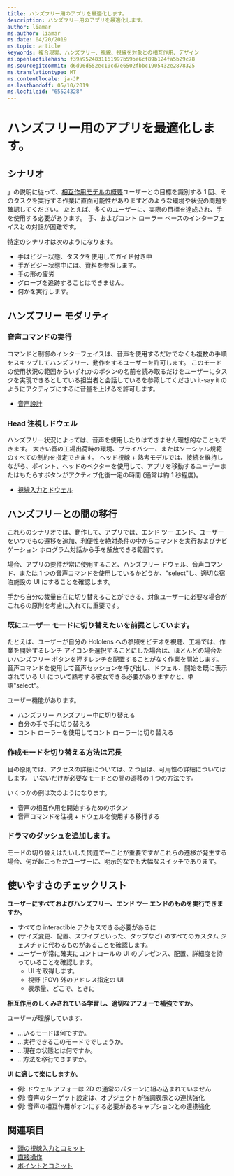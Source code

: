 ```yaml
---
title: ハンズフリー用のアプリを最適化します。
description: ハンズフリー用のアプリを最適化します。
author: liamar
ms.author: liamar
ms.date: 04/20/2019
ms.topic: article
keywords: 複合現実、ハンズフリー、視線、視線を対象との相互作用、デザイン
ms.openlocfilehash: f39a9524831161997b59be6cf89b124fa5b29c78
ms.sourcegitcommit: d6d96d552ec10cd7e6502fbbc1905432e2878325
ms.translationtype: MT
ms.contentlocale: ja-JP
ms.lasthandoff: 05/10/2019
ms.locfileid: "65524328"
---
```

# <a name="optimizing-your-app-for-hands-free"></a>ハンズフリー用のアプリを最適化します。



## <a name="scenarios"></a>シナリオ

」の説明に従って、[相互作用モデルの概要](interaction-fundamentals.md)ユーザーとの目標を識別する 1 回、そのタスクを実行する作業に直面可能性がありますどのような環境や状況の問題を確認してください。 たとえば、多くのユーザーに、実際の目標を達成され、手を使用する必要があります。 手、およびコント ローラー ベースのインターフェイスとの対話が困難です。 

特定のシナリオは次のようになります。 
* 手はビジー状態、タスクを使用してガイド付き中
* 手がビジー状態中には、資料を参照します。
* 手の形の疲労
* グローブを追跡することはできません。
* 何かを実行します。


## <a name="hands-free-modalities"></a>ハンズフリー モダリティ

### <a name="voice-commanding"></a>音声コマンドの実行

コマンドと制御のインターフェイスは、音声を使用するだけでなくも複数の手順をスキップしてハンズフリー、動作をするユーザーを許可します。 このモードの使用状況の範囲からいずれかのボタンの名前を読み取るだけをユーザーにタスクを実現できるとしている担当者と会話しているを参照してください it-say it のようにアクティブにするに音量を上げるを許可します。

* [音声設計](voice-design.md)


### <a name="head-gaze-and-dwell"></a>Head 注視しドウェル

ハンズフリー状況によっては、音声を使用したりはできません理想的なこともできます。 大きい音の工場出荷時の環境、プライバシー、またはソーシャル規範のすべての制約を指定できます。 ヘッド視線 + 熟考モデルでは、接続を維持しながら、ポイント、ヘッドのベクターを使用して、アプリを移動するユーザーまたはもたらすボタンがアクティブ化後一定の時間 (通常は約 1 秒程度)。 

* [視線入力とドウェル](gaze-and-dwell.md)

## <a name="transitioning-in-and-out-of-hands-free"></a>ハンズフリーとの間の移行

これらのシナリオでは、動作して、アプリでは、エンド ツー エンド、ユーザーをいつでもの遷移を追加、利便性を絶対条件の中からコマンドを実行およびナビゲーション ホログラム対話から手を解放できる範囲です。 

場合、アプリの要件が常に使用すること、ハンズフリー ドウェル、音声コマンド、または 1 つの音声コマンドを使用しているかどうか、"select"し、適切な宿泊施設の UI にすることを確認します。 

手から自分の裁量自在に切り替えることができる、対象ユーザーに必要な場合がこれらの原則を考慮に入れてに重要です。

### <a name="assume-the-user-is-already-in-the-mode-that-they-want-to-switch-to"></a>既にユーザー モードに切り替えたいを前提としています。
たとえば、ユーザーが自分の Hololens への参照をビデオを視聴、工場では、作業を開始するレンチ アイコンを選択することにした場合は、ほとんどの場合たいハンズフリー ボタンを押すレンチを配置することがなく作業を開始します。 音声コマンドを使用して音声セッションを呼び出し、ドウェル、開始を既に表示されている UI について熟考する彼女できる必要がありますかと、単語"select"。

ユーザー機能があります。 
* ハンズフリー ハンズフリー中に切り替える
* 自分の手で手に切り替える
* コント ローラーを使用してコント ローラーに切り替える 

### <a name="create-redundant-ways-to-switch-modes"></a>作成モードを切り替える方法は冗長
目の原則では、アクセスの詳細については、2 つ目は、可用性の詳細についてはします。 いないだけが必要なモードとの間の遷移の 1 つの方法です。 

いくつかの例は次のようになります。 
* 音声の相互作用を開始するためのボタン
* 音声コマンドを注視 + ドウェルを使用する移行する

### <a name="add-a-dash-of-drama"></a>ドラマのダッシュを追加します。
モードの切り替えはたいした問題で--ことが重要ですがこれらの遷移が発生する場合、何が起こったかユーザーに、明示的なでも大幅なスイッチであります。 


## <a name="usability-checklist"></a>使いやすさのチェックリスト

**ユーザーにすべておよびハンズフリー、エンド ツー エンドのものを実行できますか。**
* すべての interactible アクセスできる必要があるに
* (サイズ変更、配置、スワイプといった、タップなど) のすべてのカスタム ジェスチャに代わるものがあることを確認します。
* ユーザーが常に確実にコントロールの UI のプレゼンス、配置、詳細度を持っていることを確認します。
    * UI を取得します。
    * 視野 (FOV) 外のアドレス指定の UI
    * 表示量、どこで、ときに

**相互作用のしくみされている学習し、適切なアフォーで補強ですか。**

ユーザーが理解しています.
* ...いるモードは何ですか。
* ...実行できるこのモードででしょうか。
* ...現在の状態とは何ですか。
* ...方法を移行できますか。
    
**UI に適して楽にしますか。**   

* 例: ドウェル アフォーは 2D の通常のパターンに組み込まれていません
* 例: 音声のターゲット設定は、オブジェクトが強調表示との連携強化
* 例: 音声の相互作用がオンにする必要があるキャプションとの連携強化


## <a name="see-also"></a>関連項目
* [頭の視線入力とコミット](gaze-and-commit.md)
* [直接操作](direct-manipulation.md)
* [ポイントとコミット](point-and-commit.md)
